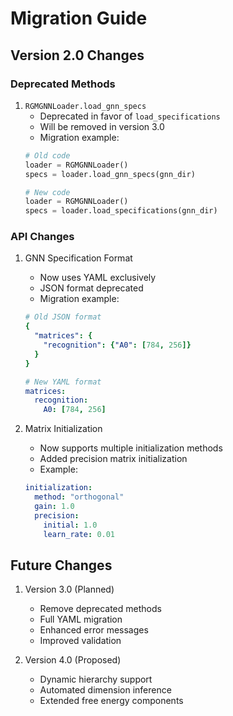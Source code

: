 # Migration Guide

## Version 2.0 Changes

### Deprecated Methods

1. `RGMGNNLoader.load_gnn_specs`
   - Deprecated in favor of `load_specifications`
   - Will be removed in version 3.0
   - Migration example:
   ```python
   # Old code
   loader = RGMGNNLoader()
   specs = loader.load_gnn_specs(gnn_dir)
   
   # New code
   loader = RGMGNNLoader()
   specs = loader.load_specifications(gnn_dir)
   ```

### API Changes

1. GNN Specification Format
   - Now uses YAML exclusively
   - JSON format deprecated
   - Migration example:
   ```yaml
   # Old JSON format
   {
     "matrices": {
       "recognition": {"A0": [784, 256]}
     }
   }
   
   # New YAML format
   matrices:
     recognition:
       A0: [784, 256]
   ```

2. Matrix Initialization
   - Now supports multiple initialization methods
   - Added precision matrix initialization
   - Example:
   ```yaml
   initialization:
     method: "orthogonal"
     gain: 1.0
     precision:
       initial: 1.0
       learn_rate: 0.01
   ```

## Future Changes

1. Version 3.0 (Planned)
   - Remove deprecated methods
   - Full YAML migration
   - Enhanced error messages
   - Improved validation

2. Version 4.0 (Proposed)
   - Dynamic hierarchy support
   - Automated dimension inference
   - Extended free energy components 